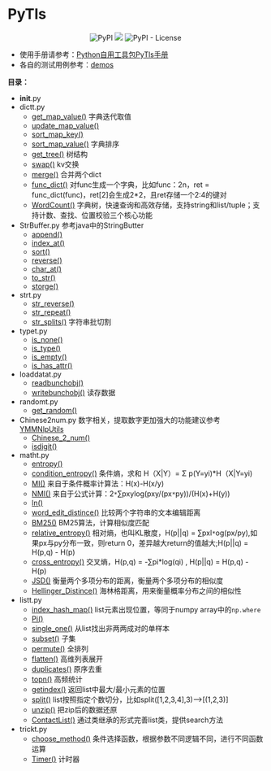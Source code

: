 # PyTls
<p align="center">
<img alt="PyPI" src="https://img.shields.io/pypi/v/PyTls.svg"></a>
<a href="https://travis-ci.org/sladesha/PyTls"><img src="https://travis-ci.org/sladesha/PyTls.svg?branch=master"></a>
<img alt="PyPI - License" src="https://img.shields.io/pypi/l/PyTls.svg"></a>
</p>

- 使用手册请参考：[Python自用工具包PyTls手册](http://www.shataowei.com/2019/07/29/Python自用工具包PyTls/)
- 各自的测试用例参考：[demos](demos.py#L6)

**目录：**
+ __init__.py
+ dictt.py
    + [get_map_value()](PyTls/dictt.py#L12)
    字典迭代取值
    + [update_map_value()](PyTls/dictt.py#L34)
    + [sort_map_key()](PyTls/dictt.py#L60)
    + [sort_map_value()](PyTls/dictt.py#L64)
    字典排序
    + [get_tree()](PyTls/dictt.py#L65)
    树结构
    + [swap()](PyTls/dictt.py#L71)
    kv交换
    + [merge()](PyTls/dictt.py#L76)
    合并两个dict
    + [func_dict()](PyTls/dictt.py#L93)
    对func生成一个字典，比如func：2n，ret = func_dict(func)，ret[2]会生成2*2，且ret存储一个2:4的键对
    + [WordCount()](PyTls/dictt.py#L104)
    字典树，快速查询和高效存储，支持string和list/tuple；支持计数、查找、位置校验三个核心功能
+ StrBuffer.py
参考java中的StringButter
    + [append()](PyTls/StrBuffer.py#L22)
    + [index_at()](PyTls/StrBuffer.py#L37)
    + [sort()](PyTls/StrBuffer.py#L47)
    + [reverse()](PyTls/StrBuffer.py#L50)
    + [char_at()](PyTls/StrBuffer.py#L53)
    + [to_str()](PyTls/StrBuffer.py#L58)
    + [storge()](PyTls/StrBuffer.py#L64)
+ strt.py
    + [str_reverse()](PyTls/strt.py#L14)
    + [str_repeat()](PyTls/strt.py#L18)
    + [str_splits()](PyTls/strt.py#L29)
    字符串批切割
+ typet.py
    + [is_none()](PyTls/typet.py#L11)
    + [is_type()](PyTls/typet.py#L15)
    + [is_empty()](PyTls/typet.py#L25)
    + [is_has_attr()](PyTls/typet.py#L35)
+ loaddatat.py
    + [readbunchobj()](PyTls/loaddatat.py#L13)
    + [writebunchobj()](PyTls/loaddatat.py#L19)
    读存数据
+ randomt.py
    + [get_random()](PyTls/randomt.py#L32)
+ Chinese2num.py
数字相关，提取数字更加强大的功能建议参考[YMMNlpUtils](https://github.com/sladesha/machine_learning/blob/master/YMMNlpUtils/YMMNlpUtils/YMMNlpUtils.py)
    + [Chinese_2_num()](PyTls/Chinese2num.py#L20)
    + [isdigit()](PyTls/Chinese2num.py#L33)
+ matht.py
    + [entropy()](PyTls/matht.py#L14)
    + [condition_entropy()](PyTls/matht.py#L33)
    条件熵，求和 H（X|Y）= Σ p(Y=yi)*H（X|Y=yi)
    + [MI()](PyTls/matht.py#L60)
    来自于条件概率计算法：H(x)-H(x/y)
    + [NMI()](PyTls/matht.py#L66)
    来自于公式计算：2`*`∑pxylog(pxy/(px`*`py))/(H(x)+H(y))
    + [ln()](PyTls/matht.py#L93)
    + [word_edit_distince()](PyTls/matht.py#L98)
    比较两个字符串的文本编辑距离
    + [BM25()](PyTls/matht.py#L114)
    BM25算法，计算相似度匹配
    + [relative_entropy()](PyTls/matht.py#L183)
    相对熵，也叫KL散度，H(p||q) = ∑pxl`*`og(px/py),如果px与py分布一致，则return 0，差异越大return的值越大;H(p||q) = H(p,q) - H(p)
    + [cross_entropy()](PyTls/matht.py#L198)
    交叉熵，H(p,q) = -∑pi*log(qi) , H(p||q) = H(p,q) - H(p)
    + [JSD()](PyTls/matht.py#L213)
    衡量两个多项分布的距离，衡量两个多项分布的相似度
    + [Hellinger_Distince()](PyTls/matht.py#L230)
    海林格距离，用来衡量概率分布之间的相似性
+ listt.py    
    + [index_hash_map()](PyTls/listt.py#L10)
    list元素出现位置，等同于numpy array中的`np.where`
    + [Pi()](PyTls/listt.py#L26)
    + [single_one()](PyTls/listt.py#L38)
    从list找出非两两成对的单样本
    + [subset()](PyTls/listt.py#L44)
    子集
    + [permute()](PyTls/listt.py#L56)
    全排列
    + [flatten()](PyTls/listt.py#L70)
    高维列表展开
    + [duplicates()](PyTls/listt.py#L85)
    原序去重
    + [topn()](PyTls/listt.py#L95)
    高频统计
    + [getindex()](PyTls/listt.py#L109)
    返回list中最大/最小元素的位置
    + [split()](PyTls/listt.py#L125)
    list按照指定个数切分，比如split([1,2,3,4],3)-->[(1,2,3)]
    + [unzip()](PyTls/listt.py#L135)
    把zip后的数据还原
    + [ContactList()](PyTls/listt.py#L139)
    通过类继承的形式完善list类，提供search方法
+ trickt.py
    + [choose_method()](PyTls/trickt.py#L10) 
    条件选择函数，根据参数不同逻辑不同，进行不同函数运算
    + [Timer()](PyTls/trickt.py#L17)
    计时器